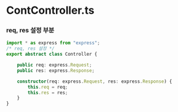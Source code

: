 # ContController.ts
### req, res 설정 부분
```typescript
import * as express from "express";
/* req, res 설정 */
export abstract class Controller {

    public req: express.Request;
    public res: express.Response;

    constructor(req: express.Request, res: express.Response) {
        this.req = req;
        this.res = res;
    }
}
```
